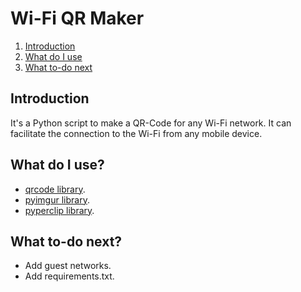 # Wi-Fi QR Maker

1. [Introduction](#introduction)
2. [What do I use](#what-do-i-use)
3. [What to-do next](#what-to-do-next)

## Introduction
It's a Python script to make a QR-Code for any Wi-Fi network. It can facilitate the connection to the Wi-Fi from any mobile device.

## What do I use?
- [qrcode library](https://pypi.org/project/qrcode/).
- [pyimgur library]("https://pypi.org/project/pyimgur/0.3.1/").
- [pyperclip library]("https://pypi.org/project/pyperclip/").

## What to-do next?
- Add guest networks.
- Add requirements.txt.
